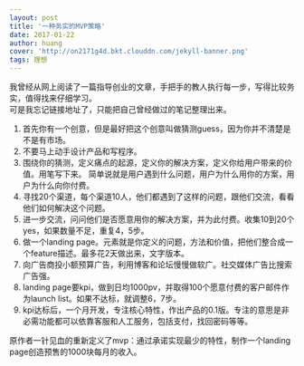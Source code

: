 ```yaml
---
layout: post
title: '一种务实的MVP策略'
date: 2017-01-22
author: huang
cover: 'http://on2171g4d.bkt.clouddn.com/jekyll-banner.png'
tags: 理想
---
```


我曾经从网上阅读了一篇指导创业的文章，手把手的教人执行每一步，写得比较务实，值得找来仔细学习。  
可是我忘记链接地址了，只能把自己曾经做过的笔记整理出来。

1. 首先你有一个创意，但是最好把这个创意叫做猜测guess，因为你并不清楚是不是有市场。
2. 不要马上动手设计产品和写程序。
3. 围绕你的猜测，定义痛点的起源，定义你的解决方案，定义你给用户带来的价值。用笔写下来。
简单说就是用户遇到什么问题，用户为什么用你的方案，用户为什么向你付费。
4. 寻找20个渠道，每个渠道10人，他们都遇到了这样的问题，跟他们交流，看看他们如何解决这个问题。
5. 进一步交流，问问他们是否愿意用你的解决方案，并为此付费。收集10到20个yes，如果数量不足，重复4，5步。
6. 做一个landing page。元素就是你定义的问题，方法和价值，把他们整合成一个feature描述。最多花2天做出来，文字版本。
7. 向广告商投小额预算广告，利用博客和论坛慢慢做软广。社交媒体广告比搜索广告强。
8. landing page要kpi，做到日均1000pv，并取得100个愿意付费的客户邮件作为launch list。如果不达标，就调整6，7步。
9. kpi达标后，一个月开发，专注核心特性，作出产品的0.1版。专注的意思是非必需功能都可以依靠客服和人工服务，包括支付，找回密码等等。

原作者一针见血的重新定义了mvp：通过承诺实现最少的特性，制作一个landing page创造预售的1000块每月的收入。